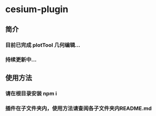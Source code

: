 # cesium-plugin

## 简介
### 目前已完成 plotTool 几何编辑...
### 持续更新中...

## 使用方法
### 请在根目录安装 npm i
### 插件在子文件夹内，使用方法请查阅各子文件夹内README.md
